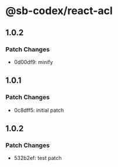 # @sb-codex/react-acl

## 1.0.2

### Patch Changes

- 0d00df9: minify

## 1.0.1

### Patch Changes

- 0c8dff5: initial patch

## 1.0.2

### Patch Changes

- 532b2ef: test patch
